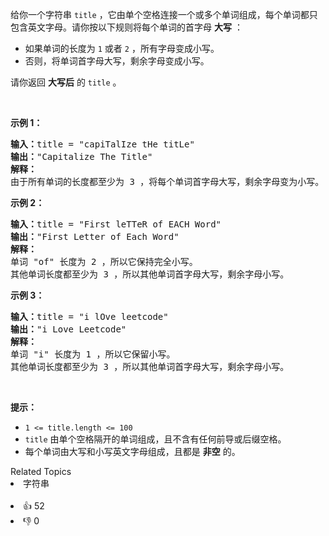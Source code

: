 <p>给你一个字符串&nbsp;<code>title</code>&nbsp;，它由单个空格连接一个或多个单词组成，每个单词都只包含英文字母。请你按以下规则将每个单词的首字母 <strong>大写</strong>&nbsp;：</p>

<ul> 
 <li>如果单词的长度为&nbsp;<code>1</code>&nbsp;或者&nbsp;<code>2</code>&nbsp;，所有字母变成小写。</li> 
 <li>否则，将单词首字母大写，剩余字母变成小写。</li> 
</ul>

<p>请你返回 <strong>大写后</strong>&nbsp;的<em>&nbsp;</em><code>title</code>&nbsp;。</p>

<p>&nbsp;</p>

<p><b>示例 1：</b></p>

<pre><b>输入：</b>title = "capiTalIze tHe titLe"
<b>输出：</b>"Capitalize The Title"
<strong>解释：</strong>
由于所有单词的长度都至少为 3 ，将每个单词首字母大写，剩余字母变为小写。
</pre>

<p><strong>示例 2：</strong></p>

<pre><b>输入：</b>title = "First leTTeR of EACH Word"
<b>输出：</b>"First Letter of Each Word"
<strong>解释：</strong>
单词 "of" 长度为 2 ，所以它保持完全小写。
其他单词长度都至少为 3 ，所以其他单词首字母大写，剩余字母小写。
</pre>

<p><strong>示例 3：</strong></p>

<pre><b>输入：</b>title = "i lOve leetcode"
<b>输出：</b>"i Love Leetcode"
<strong>解释：</strong>
单词 "i" 长度为 1 ，所以它保留小写。
其他单词长度都至少为 3 ，所以其他单词首字母大写，剩余字母小写。
</pre>

<p>&nbsp;</p>

<p><strong>提示：</strong></p>

<ul> 
 <li><code>1 &lt;= title.length &lt;= 100</code></li> 
 <li><code>title</code>&nbsp;由单个空格隔开的单词组成，且不含有任何前导或后缀空格。</li> 
 <li>每个单词由大写和小写英文字母组成，且都是 <strong>非空</strong>&nbsp;的。</li> 
</ul>

<div><div>Related Topics</div><div><li>字符串</li></div></div><br><div><li>👍 52</li><li>👎 0</li></div>